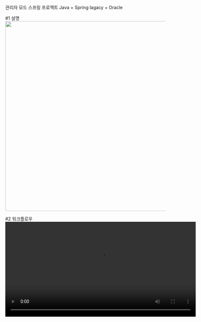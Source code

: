 관리자 모드 스프링 프로젝트
Java + Spring lagacy + Oracle 

#1 설명
<img src="https://github.com/user-attachments/assets/8a99178d-6a05-4d1b-92c0-3599860cdf83" width="800" height="600" />

#2 워크플로우
<video src="https://github.com/user-attachments/assets/2dacdae3-601f-41af-9984-35f8e2251152" control width="600" />
